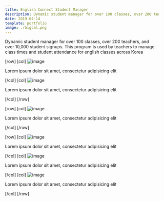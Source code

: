 ```yaml
---
title: English Connect Student Manager
description: Dynamic student manager for over 100 classes, over 200 teachers, and over 10,000 student signups. This program is used by teachers to manage class times and student attendance for english classes across Korea
date: 2019-04-14
template: portfolio
image: ./bigcal.png
---
```


Dynamic student manager for over 100 classes, over 200 teachers, and over 10,000 student signups. This program is used by teachers to manage class times and student attendance for english classes across Korea

[row]
[col]
![image](./bigcal.png)

Lorem ipsum dolor sit amet, consectetur adipisicing elit

[/col]
[col]
![image](./iphone_stats.png)

Lorem ipsum dolor sit amet, consectetur adipisicing elit

[/col]
[/row]

[row]
[col]
![image](./w1.jpg)

Lorem ipsum dolor sit amet, consectetur adipisicing elit

[/col]
[/row]

[row]
[col]
![image](./l1.jpg)

Lorem ipsum dolor sit amet, consectetur adipisicing elit

[/col]
[col]
![image](./l2.jpg)

Lorem ipsum dolor sit amet, consectetur adipisicing elit

[/col]
[col]
![image](./l3.jpg)

Lorem ipsum dolor sit amet, consectetur adipisicing elit

[/col]
[/row]
